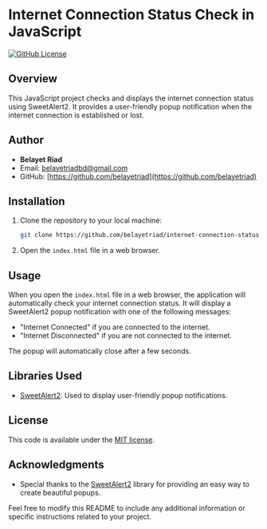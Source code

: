 
# Internet Connection Status Check in JavaScript

[![GitHub License](https://img.shields.io/github/license/belayetriad/Internet-Connection-Status-Check-in-JavaScript)](https://github.com/belayetriad/Internet-Connection-Status-Check-in-JavaScript/blob/main/LICENSE.md)




## Overview

This JavaScript project checks and displays the internet connection status using SweetAlert2. It provides a user-friendly popup notification when the internet connection is established or lost.

## Author

- **Belayet Riad**
- Email: [belayetriadbd@gmail.com](mailto:belayetriadbd@gmail.com)
- GitHub: [https://github.com/belayetriad](https://github.com/belayetriad)

## Installation

1. Clone the repository to your local machine:

   ```bash
   git clone https://github.com/belayetriad/internet-connection-status-check-in-js.git
   ```
 

2. Open the `index.html` file in a web browser.

## Usage

When you open the `index.html` file in a web browser, the application will automatically check your internet connection status. It will display a SweetAlert2 popup notification with one of the following messages:

- "Internet Connected" if you are connected to the internet.
- "Internet Disconnected" if you are not connected to the internet.

The popup will automatically close after a few seconds.

## Libraries Used

- [SweetAlert2](https://sweetalert2.github.io/): Used to display user-friendly popup notifications.

## License

This code is available under the [MIT license](http://opensource.org/licenses/MIT).

## Acknowledgments

- Special thanks to the [SweetAlert2](https://sweetalert2.github.io/) library for providing an easy way to create beautiful popups.

Feel free to modify this README to include any additional information or specific instructions related to your project.
